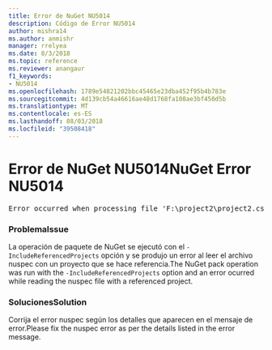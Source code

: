 ```yaml
---
title: Error de NuGet NU5014
description: Código de Error NU5014
author: mishra14
ms.author: anmishr
manager: rrelyea
ms.date: 8/3/2018
ms.topic: reference
ms.reviewer: anangaur
f1_keywords:
- NU5014
ms.openlocfilehash: 1789e54821202bbc45465e23dba452f95b4b783e
ms.sourcegitcommit: 4d139cb54a46616ae48d1768fa108ae3bf450d5b
ms.translationtype: MT
ms.contentlocale: es-ES
ms.lasthandoff: 08/03/2018
ms.locfileid: "39508418"
---
```

# <a name="nuget-error-nu5014"></a><span data-ttu-id="de08d-103">Error de NuGet NU5014</span><span class="sxs-lookup"><span data-stu-id="de08d-103">NuGet Error NU5014</span></span>
<pre>Error occurred when processing file 'F:\project2\project2.csproj': The 'id' start tag on line 4 position 10 does not match the end tag of 'ids'. Line 4, position 20.</pre>

### <a name="issue"></a><span data-ttu-id="de08d-104">Problema</span><span class="sxs-lookup"><span data-stu-id="de08d-104">Issue</span></span>

<span data-ttu-id="de08d-105">La operación de paquete de NuGet se ejecutó con el `-IncludeReferencedProjects` opción y se produjo un error al leer el archivo nuspec con un proyecto que se hace referencia.</span><span class="sxs-lookup"><span data-stu-id="de08d-105">The NuGet pack operation was run with the `-IncludeReferencedProjects` option and an error ocurred while reading the nuspec file with a referenced project.</span></span>


### <a name="solution"></a><span data-ttu-id="de08d-106">Soluciones</span><span class="sxs-lookup"><span data-stu-id="de08d-106">Solution</span></span>

<span data-ttu-id="de08d-107">Corrija el error nuspec según los detalles que aparecen en el mensaje de error.</span><span class="sxs-lookup"><span data-stu-id="de08d-107">Please fix the nuspec error as per the details listed in the error message.</span></span>

